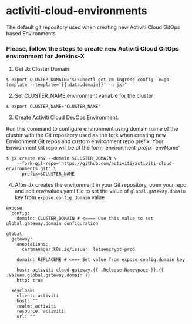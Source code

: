 # activiti-cloud-environments

The default git repository used when creating new Activiti Cloud GitOps based Environments

### Please, follow the steps to create new Activiti Cloud GitOps environment for Jenkins-X

1. Get Jx Cluster Domain:

```
$ export CLUSTER_DOMAIN="$(kubectl get cm ingress-config -o=go-template --template='{{.data.domain}}' -n jx)"

```

2. Set CLUSTER_NAME environment variable for the cluster 

```
$ export CLUSTER_NAME="CLUSTER_NAME"
```

3. Create Activiti Cloud DevOps Environment. 

Run this command to configure environment using domain name of the cluster with the Git repository used as the fork when creating new Environment Git repos
and custom environment repo prefix. Your Environment Git repo will be of the form 'environment-$prefix-$envName'

```
$ jx create env --domain $CLUSTER_DOMAIN \
	--fork-git-repo='https://github.com/activiti/activiti-cloud-environments.git' \
	--prefix=$CLUSTER_NAME
```

4. After Jx creates the environment in your Git repository, open your repo and edit env/values.yaml file 
to set the value of `global.gateway.domain` key from `expose.config.domain` value

```
expose:
  config:
    domain: CLUSTER_DOMAIN # <==== Use this value to set global.gateway.domain configuration

global:
  gateway:
    annotations:
      certmanager.k8s.io/issuer: letsencrypt-prod

    domain: REPLACEME # <=== Set value from expose.config.domain key

    host: activiti-cloud-gateway.{{ .Release.Namespace }}.{{ .Values.global.gateway.domain }}
    http: true

  keycloak:
    client: activiti
    host: ""
    realm: activiti
    resource: activiti
    url: ""
```    
